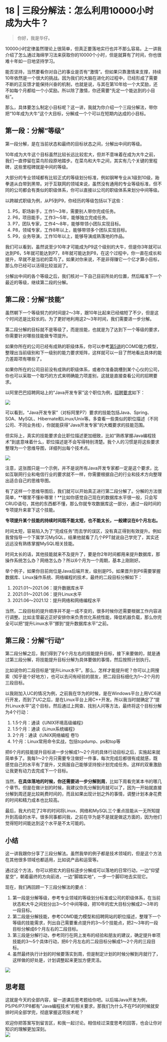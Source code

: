 # 18 | 三段分解法：怎么利用10000小时成为大牛？
    
> 你好，我是华仔。

10000小时定律虽然理论上很简单，但真正要落地实行也并不那么容易。上一讲我介绍了怎么通过海绵学习法来获取你的10000个小时，但是就算有了时间，你也很难十年如一日地坚持学习。

能否坚持，当然要看你对自己的事业是否有“激情”。但如果只靠激情来支撑，持续10年依然是一个很大的挑战。因为我们的大脑在进化的过程中，已经形成了需要不断的正反馈才能保持兴奋的机制，也就是说，与其在第10年给一个大奖励，还不如每个月都给一个小奖励。所以除了激情，你还需要“先定一个能达到的小目标”。

那么，具体要怎么制定小目标呢？这一讲，我就为你介绍一个三段分解法，带你把“10年成为大牛”这个大目标，分解成一个个可以在短期内达成的小目标。

## 第一段：分解“等级”

第一段分解，是在当前状态和最终的目标状态之间，分解出中间的等级。

10年成为大牛这个目标虽然比较长远比较宏大，但并不意味着在成为大牛之前，我们一直停留在菜鸟阶段原地踏步。在菜鸟和大牛之间，其实有几个关键的里程碑，这些里程碑就是中间的等级。

大部分的专业领域都有比较正式的等级划分标准，例如钢琴专业从1级到10级，跆拳道从白带到黑带。对于互联网的领域来说，虽然没有通用的专业等级标准，但不同的公司都会有类似的职级体系，你可以直接以公司的职级体系来划分中间等级。

以跨越式职级为例，从P5到P9，你经历的等级包括以下这些：

1.  P5，职场新手，工作1～3年，需要别人带你完成任务。
2.  P6，项目能手，工作3～5年，能够独立完成任务。
3.  P7，团队专家，工作4～8年，能够带领小团队实现目标。
4.  P8，领域专家，工作8年以上，能够带领多个团队实现目标。
5.  P9，业务导演，工作10年以上，能够导演成熟落地的作品。

我们可以看到，虽然说至少10年才可能成为P9这个级别的大牛，但是你3年就可以达到P6，5年就可能达到P7，8年就可能达到P8，在这个过程中，你一直在成长和提升，早就不是当初的菜鸟了。如果对你来说，不是非得赚它一个亿才算小目标，那么你已经可以活得比较滋润了。

分解出中间的各个等级之后，我们核对一下自己目前所处的位置，然后瞄准下一个最近的等级，继续第二段的分解。

## 第二段：分解“技能”

虽然朝下一个等级努力的时间是2～3年，跟10年比起来已经缩短了不少，但是这个时间还是比较长的。为了更好地利用这2～3年时间，我们需要进一步分解。

第二段分解的目标就不是等级了，而是技能，也就是为了达到下一个等级的要求，你需要针对哪些技能做专项提升。

如果你所在的公司已经有成熟的职级体系，你可以参考[第5讲](https://time.geekbang.org/column/article/317086)的COMD能力模型，整理出当前级别和下一级别的能力要求矩阵，这样就可以一目了然地看出具体的能力差距项有哪些了。

如果你所在的公司目前没有成熟的职级体系，或者你准备跳槽到某个心仪的公司，你也可以采取一个取巧的方式来明确能力项差别，这就是直接查看公司的招聘要求。

以阿里巴巴招聘网站上的“Java开发专家”这个职位为例，[招聘要求](https://talent.alibaba.com/off-campus-position/633530?spm=a1z9iw.13825095.0.0.58093ae746s7pt)如下：

![](../assets/images/904733c50a83c0a96075fbeb4b025a32.jpg)

可以看到，“Java开发专家”（对标阿里P7）要求的技能包括Java、Spring、SOA、MySQL、Hibernate和Linux/Unix等。多查看一些类似的职位描述（不同公司、不同业务线），你就能获得“Java开发专家”的大概要求的技能范围。

但实际上，真实的技能要求会比职位描述更加细致，比如“熟练掌握Java编程技术”到底意味着什么，职位描述是不会写得特别清楚。我个人的习惯是将这些要求整理为一个思维导图，详细列出每个技术点。

![](../assets/images/679bf5c13a2be7a5636d39855b3fd2b9.jpg)

注意，这张图只是一个示例，并不是说所有Java开发专家都一定是这个要求，比如互联网行业和电信行业的要求就不一样，你需要根据自己的行业和技术方向整理出适合自己的思维导图。

有了这样一个思维导图后，我们就可以开始真正进行第二段分解了。分解的方法很简单，**哪里不懂补哪里！**比如你感觉自己现在的数据库水平很一般，只会写CRUD语句，其他的东西都不懂，那么你就专攻数据库这一部分，通过一段时间的专项提升来拿下这个技能。

**专项提升某个技能的持续时间既不能太短，也不能太长，一般建议在6个月左右。**

时间太短，容易陷入为了“完成任务”而去学的误区，没有真正得到有效提升。例如我曾指导一个下属学习MySQL，结果他就看了几个PPT就说自己学完了，其实还远远没有熟练掌握MySQL相关技能。

时间太长的话，其他技能就来不及提升了，要是你2年时间都用来提升数据库，那操作系统怎么办？网络怎么办？所以6个月为一个周期，基本上刚刚好。

举个例子，如果你目前岗位是Java后端开发，级别是P5，如果晋升到P6需要掌握数据库、Linux操作系统、网络编程的技术，最终的二段目标分解如下：

1.  2021.01～2021.06：提升数据库水平
2.  2021.01～2021.06：提升Linux水平
3.  2021.06～2021.12：提升网络和网络编程水平

当然，二段目标的提升顺序并不是一成不变的，很多时候你还需要根据工作内容进行调整。比如主管最近正好安排你来负责优化系统性能，降低机器负载，那么你完全可以把“提升Linux水平”挪到“提升数据库水平”之前。

## 第三段：分解“行动”

第二段分解之后，我们得到了6个月左右的技能提升目标，接下来要做的，就是通过第三段分解，将技能提升目标分解为具体要做的事情，然后按照计划执行。

比如说你的二段目标是“提升Linux水平”。那么，怎样才能提升呢？你可以上网搜索（知乎是个好地方），也可以去问有经验的朋友，把二段目标细化为1～2个月的三段目标。

以我刚加入UC的情况为例，之前我在华为的时候，是在Windows平台上用VC6进行开发，而到了UC之后，是在Linux平台上用C++开发。所以我当时就确定了“提升Linux水平”这个目标，然后通过上网查、找别人问等方法，最终将这个目标分解为4个行动：

1.  1.5个月：通读《UNIX环境高级编程》
2.  1.5个月：通读《Linux系统编程》
3.  2个月：通读《UNIX网络编程 卷1》
4.  1个月：Linux常用命令实战，包括tcpdump、ps和top等

把6个月的技能提升目标进一步分解成1～2个月的具体行动目标之后，实施起来就简单多了。我每1～2个月只需要专注做好一件事，每次完成后都很有成就感，既感觉自己的水平有了提升，又佩服自己能够坚持按计划完成任务。这样的双重激励让我更有动力去完成下一个目标。

当然，**在具体落地的时候，你还需要进一步分解到周**，比如下周看完某本书的哪几个章节。但是在做计划的时候，我建议你先分解到月就可以了，因为一开始就直接分解到周还是比较耗费时间的，而且如果出现计划之外的事情，调整计划本身花费的时间和精力成本也比较高。

最后，我大约花了2年的时间将Linux、网络和MySQL三个重点技能从一无所知提升到高级的水平。很多同事都问我，之前在华为是不是就是做这方面的，因为他们觉得短时间能达到这个水平是不太可能的。

## 小结

这一讲我跟你分享了三段分解法。虽然我举的例子都是技术领域的，但是这个方法在其他很多领域也都适用，比如说产品和运营等。

通过这个方法，你可以把宏大的目标逐步分解成可以落地的日常行动，一边“仰望星空”，朝着最终的方向前进，一边“脚踏实地”，一步一个脚印地去实现它。

现在，我们再回顾一下三段分解法的要点：

1.  第一段是分解等级，参考专业领域的等级划分标准或公司的职级体系，在当前状态和大牛之间划分出3～5个中间等级，把10年的宏大目标分解成2～3年的一段目标。
2.  第二段是分解技能，参考COMD能力模型和招聘网站的职位描述，整理下一个等级的技能需求，列出自己需要重点提升的3～5个技能点，把2～3年的一段目标分解成6个月左右的二段目标。
3.  第三段是分解行动，参考同行在网上发布的经验和朋友的建议，确定提升单项技能的3～5个具体行动，把6个月左右的二段目标分解成1～2个月的三段目标。
4.  虽然最终执行计划的时候要落实到周，但是制定计划的时候分解到月就行了，这样做的好处是，计划调整起来更加方便灵活。

![](../assets/images/401bef01f6c51a5a3903f0a6296e6992.jpg)

## 思考题

这就是今天的全部内容，留一道课后思考题给你吧。以后端Java开发为例，P5/P6/P7/P8都有“Java编程技术”的相关要求，那我们为什么不在P5的时候就安排时间全部学完，彻底掌握这项技术呢？

欢迎你把答案写到留言区，和我一起讨论。相信经过深度思考的回答，也会让你对知识的理解更加深刻。  
![](../assets/images/cb6b68a09f3be4e632e80ea5c9d70063.jpeg)
    